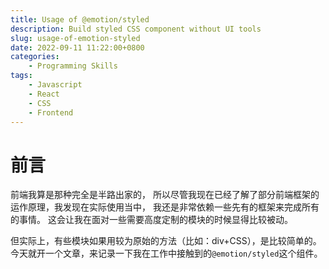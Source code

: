 ```yaml
---
title: Usage of @emotion/styled
description: Build styled CSS component without UI tools
slug: usage-of-emotion-styled
date: 2022-09-11 11:22:00+0800
categories:
    - Programming Skills
tags:
    - Javascript
    - React
    - CSS
    - Frontend
---
```


# 前言

前端我算是那种完全是半路出家的，
所以尽管我现在已经了解了部分前端框架的运作原理，我发现在实际使用当中，
我还是非常依赖一些先有的框架来完成所有的事情。
这会让我在面对一些需要高度定制的模块的时候显得比较被动。

但实际上，有些模块如果用较为原始的方法（比如：div+CSS），是比较简单的。
今天就开一个文章，来记录一下我在工作中接触到的`@emotion/styled`这个组件。